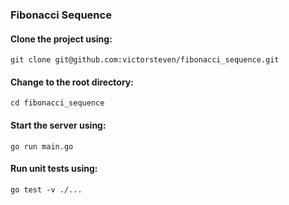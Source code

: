 ### Fibonacci Sequence

#### Clone the project using:
```.env
git clone git@github.com:victorsteven/fibonacci_sequence.git
```

#### Change to the root directory:
```.env
cd fibonacci_sequence
```

#### Start the server using:
```.env
go run main.go
```

#### Run unit tests using:
```.env
go test -v ./...
```